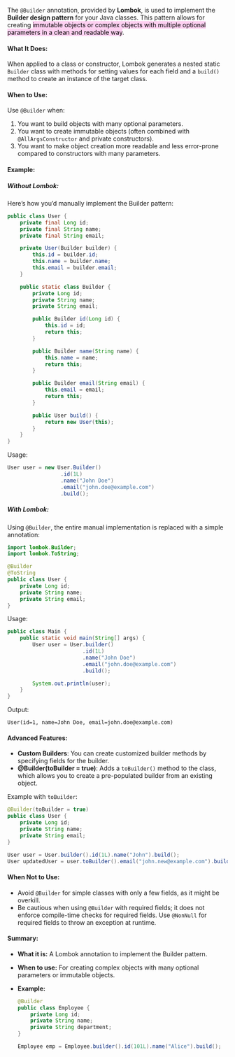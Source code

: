 
The `@Builder` annotation, provided by **Lombok**, is used to implement the **Builder design pattern** for your Java classes. This pattern allows for creating <mark style="background: #FFB8EBA6;">immutable objects or complex objects with multiple optional parameters in a clean and readable way</mark>.

#### What It Does:

When applied to a class or constructor, Lombok generates a nested static `Builder` class with methods for setting values for each field and a `build()` method to create an instance of the target class.

#### When to Use:

Use `@Builder` when:

1. You want to build objects with many optional parameters.
2. You want to create immutable objects (often combined with `@AllArgsConstructor` and private constructors).
3. You want to make object creation more readable and less error-prone compared to constructors with many parameters.

#### Example:

##### Without Lombok:

Here’s how you’d manually implement the Builder pattern:

```java
public class User {
    private final Long id;
    private final String name;
    private final String email;

    private User(Builder builder) {
        this.id = builder.id;
        this.name = builder.name;
        this.email = builder.email;
    }

    public static class Builder {
        private Long id;
        private String name;
        private String email;

        public Builder id(Long id) {
            this.id = id;
            return this;
        }

        public Builder name(String name) {
            this.name = name;
            return this;
        }

        public Builder email(String email) {
            this.email = email;
            return this;
        }

        public User build() {
            return new User(this);
        }
    }
}
```

Usage:

```java
User user = new User.Builder()
                 .id(1L)
                 .name("John Doe")
                 .email("john.doe@example.com")
                 .build();
```

##### With Lombok:

Using `@Builder`, the entire manual implementation is replaced with a simple annotation:

```java
import lombok.Builder;
import lombok.ToString;

@Builder
@ToString
public class User {
    private Long id;
    private String name;
    private String email;
}
```

Usage:

```java
public class Main {
    public static void main(String[] args) {
        User user = User.builder()
                        .id(1L)
                        .name("John Doe")
                        .email("john.doe@example.com")
                        .build();

        System.out.println(user);
    }
}
```

Output:

```
User(id=1, name=John Doe, email=john.doe@example.com)
```

#### Advanced Features:

- **Custom Builders**: You can create customized builder methods by specifying fields for the builder.
- **@Builder(toBuilder = true)**: Adds a `toBuilder()` method to the class, which allows you to create a pre-populated builder from an existing object.

Example with `toBuilder`:

```java
@Builder(toBuilder = true)
public class User {
    private Long id;
    private String name;
    private String email;
}

User user = User.builder().id(1L).name("John").build();
User updatedUser = user.toBuilder().email("john.new@example.com").build();
```

#### When Not to Use:

- Avoid `@Builder` for simple classes with only a few fields, as it might be overkill.
- Be cautious when using `@Builder` with required fields; it does not enforce compile-time checks for required fields. Use `@NonNull` for required fields to throw an exception at runtime.

#### Summary:

- **What it is:** A Lombok annotation to implement the Builder pattern.
- **When to use:** For creating complex objects with many optional parameters or immutable objects.
- **Example:**
    
    ```java
    @Builder
    public class Employee {
        private Long id;
        private String name;
        private String department;
    }
    
    Employee emp = Employee.builder().id(101L).name("Alice").build();
    ```